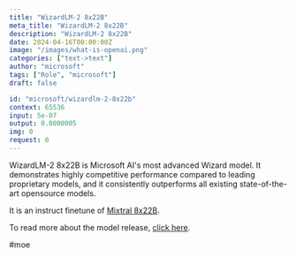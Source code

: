 ```yaml
---
title: "WizardLM-2 8x22B"
meta_title: "WizardLM-2 8x22B"
description: "WizardLM-2 8x22B"
date: 2024-04-16T00:00:00Z
image: "/images/what-is-openai.png"
categories: ["text->text"]
author: "microsoft"
tags: ["Role", "microsoft"]
draft: false

id: "microsoft/wizardlm-2-8x22b"
context: 65536
input: 5e-07
output: 0.0000005
img: 0
request: 0
---
```


WizardLM-2 8x22B is Microsoft AI's most advanced Wizard model. It demonstrates highly competitive performance compared to leading proprietary models, and it consistently outperforms all existing state-of-the-art opensource models.

It is an instruct finetune of [Mixtral 8x22B](/models/mistralai/mixtral-8x22b).

To read more about the model release, [click here](https://wizardlm.github.io/WizardLM2/).

#moe

